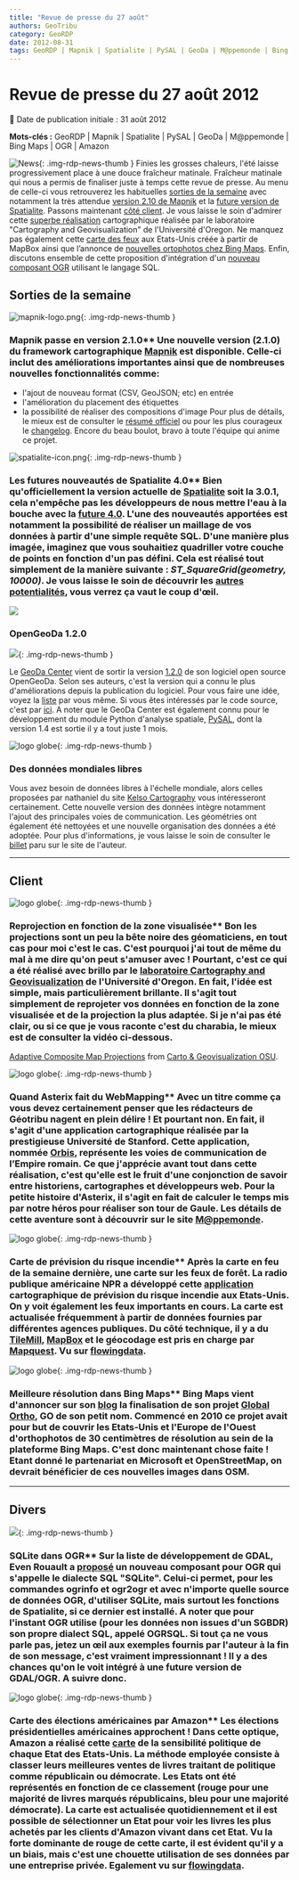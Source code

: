 ```yaml
---
title: "Revue de presse du 27 août"
authors: GeoTribu
category: GeoRDP
date: 2012-08-31
tags: GeoRDP | Mapnik | Spatialite | PySAL | GeoDa | M@ppemonde | Bing Maps | OGR | Amazon
---
```


# Revue de presse du 27 août 2012


:calendar: Date de publication initiale : 31 août 2012

**Mots-clés :** GeoRDP | Mapnik | Spatialite | PySAL | GeoDa | M@ppemonde | Bing Maps | OGR | Amazon


![News](https://cdn.geotribu.fr/img/internal/icons-rdp-news/news.png "Icône news générique"){: .img-rdp-news-thumb }
 Finies les grosses chaleurs, l'été laisse progressivement place à une douce fraîcheur matinale. Fraîcheur matinale qui nous a permis de finaliser juste à temps cette revue de presse. Au menu de celle-ci vous retrouverez les habituelles [sorties de la semaine](#sorties) avec notamment la très attendue [version 2.10 de Mapnik](#news11) et la [future version de Spatialite](#news12). Passons maintenant [côté client](#client). Je vous laisse le soin d'admirer cette [superbe réalisation](#news21) cartographique réalisée par le laboratoire "Cartography and Geovisualization" de l'Université d'Oregon. Ne manquez pas également cette [carte des feux](#news299) aux Etats-Unis créée à partir de MapBox ainsi que l’annonce de [nouvelles ortophotos chez Bing Maps](#news2881). Enfin, discutons ensemble de cette proposition d'intégration d'un [nouveau composant OGR](#news452) utilisant le langage SQL.



## Sorties de la semaine

 ![mapnik-logo.png](https://cdn.geotribu.fr/img/logos-icones/logiciels_librairies/mapnik.png){: .img-rdp-news-thumb }

### Mapnik passe en version 2.1.0** Une nouvelle version (2.1.0) du framework cartographique [Mapnik](http://mapnik.org/) est disponible. Celle-ci inclut des améliorations importantes ainsi que de nombreuses nouvelles fonctionnalités comme:

  * l'ajout de nouveau format (CSV, GeoJSON; etc) en entrée
 * l'amélioration du placement des étiquettes
 * la possibilité de réaliser des compositions d'image
  Pour plus de détails, le mieux est de consulter le [résumé officiel](https://github.com/mapnik/mapnik/wiki/MapnikReleases) ou pour les plus courageux le [changelog](https://github.com/mapnik/mapnik/wiki/Release2.1.0). Encore du beau boulot, bravo à toute l'équipe qui anime ce projet.



 ![spatialite-icon.png](https://cdn.geotribu.fr/img/logos-icones/logiciels_librairies/spatialite.png){: .img-rdp-news-thumb }

### Les futures nouveautés de Spatialite 4.0** Bien qu'officiellement la version actuelle de [Spatialite](https://www.gaia-gis.it/fossil/libspatialite/index) soit la 3.0.1, cela n'empêche pas les développeurs de nous mettre l'eau à la bouche avec la [future 4.0](https://www.gaia-gis.it/fossil/libspatialite/wiki?name=switching-to-4.0). L'une des nouveautés apportées est notamment la possibilité de réaliser un maillage de vos données à partir d'une simple requête SQL. D'une manière plus imagée, imaginez que vous souhaitiez quadriller votre couche de points en fonction d'un pas défini. Cela est réalisé tout simplement de la manière suivante : *ST\_SquareGrid(geometry, 10000)*. Je vous laisse le soin de découvrir les [autres potentialités](https://www.gaia-gis.it/fossil/libspatialite/wiki?name=tesselations-4.0), vous verrez ça vaut le coup d'œil.

 [![](http://www.gaia-gis.it/gaia-sins/write-view-pics/square-grid.png)](https://www.gaia-gis.it/fossil/libspatialite/wiki?name=tesselations-4.0)




### OpenGeoDa 1.2.0

![](http://www.geotribu.net/sites/default/files/Tuto/img/Blog/geoda.png){: .img-rdp-news-thumb }

Le [GeoDa Center](https://geodacenter.asu.edu/) vient de sortir la version [1.2.0](https://geodacenter.asu.edu/software/downloads) de son logiciel open source OpenGeoDa. Selon ses auteurs, c'est la version qui a connu le plus d'améliorations depuis la publication du logiciel. Pour vous faire une idée, voyez la [liste](http://geodacenter.org/downloads/GeoDa/Mac/release-notes.txt) par vous même. Si vous êtes intéressés par le code source, c'est par [ici](http://code.google.com/p/opengeoda/). A noter que le GeoDa Center est également connu pour le développement du module Python d'analyse spatiale, [PySAL](https://geodacenter.asu.edu/projects/pysal), dont la version 1.4 est sortie il y a tout juste 1 mois.

![logo globe](https://cdn.geotribu.fr/img/internal/icons-rdp-news/world.png "Icône de globe"){: .img-rdp-news-thumb }

### Des données mondiales libres

Vous avez besoin de données libres à l'échelle mondiale, alors celles proposées par nathaniel du site [Kelso Cartography](http://kelsocartography.com/blog/) vous intéresseront certainement. Cette nouvelle version des données intègre notamment l'ajout des principales voies de communication. Les géométries ont également été nettoyées et une nouvelle organisation des données a été adoptée. Pour plus d'informations, je vous laisse le soin de consulter le [billet](http://kelsocartography.com/blog/?p=4246) paru sur le site de l'auteur.



----

## Client


 ![logo globe](https://cdn.geotribu.fr/img/internal/icons-rdp-news/world.png "Icône de globe"){: .img-rdp-news-thumb }

### Reprojection en fonction de la zone visualisée** Bon les projections sont un peu la bête noire des géomaticiens, en tout cas pour moi c'est le cas. C'est pourquoi j'ai tout de même du mal à me dire qu'on peut s'amuser avec ! Pourtant, c'est ce qui a été réalisé avec brillo par le [laboratoire Cartography and Geovisualization](http://cartography.oregonstate.edu/index.html) de l'Université d'Oregon. En fait, l'idée est simple, mais particulièrement brillante. Il s'agit tout simplement de reprojeter vos données en fonction de la zone visualisée et de la projection la plus adaptée. Si je n'ai pas été clair, ou si ce que je vous raconte c'est du charabia, le mieux est de consulter la vidéo ci-dessous.




[Adaptive Composite Map Projections](http://vimeo.com/47482303) from [Carto & Geovisualization OSU](http://vimeo.com/user12762325).



 ![logo globe](https://cdn.geotribu.fr/img/internal/icons-rdp-news/world.png "Icône de globe"){: .img-rdp-news-thumb }

### Quand Asterix fait du WebMapping** Avec un titre comme ça vous devez certainement penser que les rédacteurs de Géotribu nagent en plein délire ! Et pourtant non. En fait, il s'agit d'une application cartographique réalisée par la prestigieuse Université de Stanford. Cette application, nommée [Orbis](http://orbis.stanford.edu/), représente les voies de communication de l’Empire romain. Ce que j'apprécie avant tout dans cette réalisation, c'est qu'elle est le fruit d'une conjonction de savoir entre historiens, cartographes et développeurs web. Pour la petite histoire d'Asterix, il s'agit en fait de calculer le temps mis par notre héros pour réaliser son tour de Gaule. Les détails de cette aventure sont à découvrir sur le site [M@ppemonde](http://mappemonde.mgm.fr/num34/internet/int12201.html).



 ![logo globe](https://cdn.geotribu.fr/img/internal/icons-rdp-news/world.png "Icône de globe"){: .img-rdp-news-thumb }

### Carte de prévision du risque incendie** Après la carte en feu de la semaine dernière, une carte sur les feux de forêt. La radio publique américaine NPR a développé cette [application](http://apps.npr.org/fire-forecast/) cartographique de prévision du risque incendie aux Etats-Unis. On y voit également les feux importants en cours. La carte est actualisée fréquemment à partir de données fournies par différentes agences publiques. Du côté technique, il y a du [TileMill](http://mapbox.com/tilemill/), [MapBox](http://mapbox.com/) et le géocodage est pris en charge par [Mapquest](http://www.mapquest.com/). Vu sur [flowingdata](http://flowingdata.com/2012/08/24/fire-forecasts-across-the-united-states/).



 ![logo globe](https://cdn.geotribu.fr/img/internal/icons-rdp-news/world.png "Icône de globe"){: .img-rdp-news-thumb }

### Meilleure résolution dans Bing Maps** Bing Maps vient d'annoncer sur son [blog](http://www.bing.com/community/site_blogs/b/maps/archive/2012/08/30/global-ortho-project-complete-for-united-states.aspx) la finalisation de son projet [Global Ortho](http://www.bing.com/videos/watch/video/bing-maps-global-ortho-project/1iipuq98u?from=us-bing&src=v5:pause:email:&fg=sharenoembed), GO de son petit nom. Commencé en 2010 ce projet avait pour but de couvrir les Etats-Unis et l'Europe de l'Ouest d'orthophotos de 30 centimètres de résolution au sein de la plateforme Bing Maps. C'est donc maintenant chose faite ! Etant donné le partenariat en Microsoft et OpenStreetMap, on devrait bénéficier de ces nouvelles images dans OSM.



----

## Divers

 ![](https://cdn.geotribu.fr/img/logos-icones/logiciels_librairies/gdal.png){: .img-rdp-news-thumb }

### SQLite dans OGR** Sur la liste de développement de GDAL, Even Rouault a [proposé](http://osgeo-org.1560.n6.nabble.com/gdal-dev-Proposed-new-feature-A-quot-SQLite-quot-SQL-dialect-for-OGR-td4996111.html) un nouveau composant pour OGR qui s'appelle le dialecte SQL "SQLite". Celui-ci permet, pour les commandes ogrinfo et ogr2ogr et avec n'importe quelle source de données OGR, d'utiliser SQLite, mais surtout les fonctions de Spatialite, si ce dernier est installé. A noter que pour l'instant OGR utilise (pour les données non issues d'un SGBDR) son propre dialect SQL, appelé OGRSQL. Si tout ça ne vous parle pas, jetez un œil aux exemples fournis par l'auteur à la fin de son message, c'est vraiment impressionnant ! Il y a des chances qu'on le voit intégré à une future version de GDAL/OGR. A suivre donc.



 ![logo globe](https://cdn.geotribu.fr/img/internal/icons-rdp-news/world.png "Icône de globe"){: .img-rdp-news-thumb }

### Carte des élections américaines par Amazon** Les élections présidentielles américaines approchent ! Dans cette optique, Amazon a réalisé cette [carte](http://www.amazon.com/gp/election-heatmap) de la sensibilité politique de chaque Etat des Etats-Unis. La méthode employée consiste à classer leurs meilleures ventes de livres traitant de politique comme républicain ou démocrate. Les Etats ont été représentés en fonction de ce classement (rouge pour une majorité de livres marqués républicains, bleu pour une majorité démocrate). La carte est actualisée quotidiennement et il est possible de sélectionner un Etat pour voir les livres les plus achetés par les clients d'Amazon vivant dans cet Etat. Vu la forte dominante de rouge de cette carte, il est évident qu'il y a un biais, mais c'est une chouette utilisation de ses données par une entreprise privée. Egalement vu sur [flowingdata](http://flowingdata.com/2012/08/23/amazon-election-map-based-on-book-sales/).

